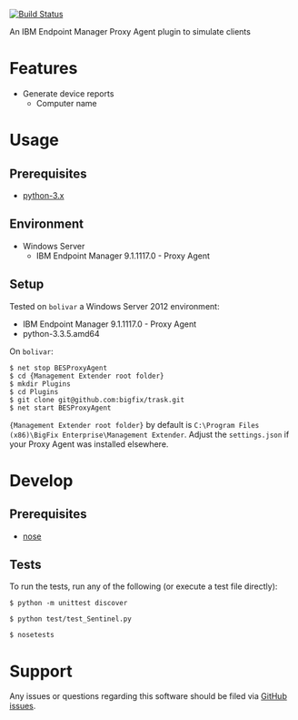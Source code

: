 [![Build Status](https://travis-ci.org/bigfix/trask.svg?branch=master)](https://travis-ci.org/bigfix/trask)

An IBM Endpoint Manager Proxy Agent plugin to simulate clients

# Features
- Generate device reports
  - Computer name

# Usage
## Prerequisites
- [python-3.x](https://www.python.org/downloads/)

## Environment
- Windows Server
  - IBM Endpoint Manager 9.1.1117.0 - Proxy Agent

## Setup
Tested on `bolivar` a Windows Server 2012 environment:
- IBM Endpoint Manager 9.1.1117.0 - Proxy Agent
- python-3.3.5.amd64

On `bolivar`:

```
$ net stop BESProxyAgent
$ cd {Management Extender root folder}
$ mkdir Plugins
$ cd Plugins
$ git clone git@github.com:bigfix/trask.git
$ net start BESProxyAgent
```

`{Management Extender root folder}` by default is `C:\Program Files (x86)\BigFix Enterprise\Management Extender`. Adjust the `settings.json` if your Proxy Agent was installed elsewhere.

# Develop
## Prerequisites
- [nose](https://nose.readthedocs.org/en/latest/)

## Tests
To run the tests, run any of the following (or execute a test file directly):

```
$ python -m unittest discover
```

```
$ python test/test_Sentinel.py
```

```
$ nosetests
```

# Support
Any issues or questions regarding this software should be filed via [GitHub issues](https://github.com/bigfix/trask/issues).
